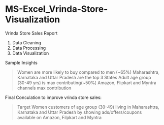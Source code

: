 # MS-Excel_Vrinda-Store-Visualization
 Vrinda Store Sales Report



1) Data Cleaning
2) Data Processing
3) Data Visualization



Sample Insights

> Women are more likely to buy compared to men (~65%)
> Maharashtra, Karnataka and Uttar Pradesh are the top 3 States
> Adult age group (30-49 yrs) is max contributing(~50%)
> Amazon, Flipkart and Myntra channels max contribution


Final Conculation to improve vrinda store sales:

> Target Women customers of age group (30-49) living in Maharashtra, Karnataka and Uttar Pradesh by showing  ads/offers/coupons available on Amazon, Filpkart and Myntra
